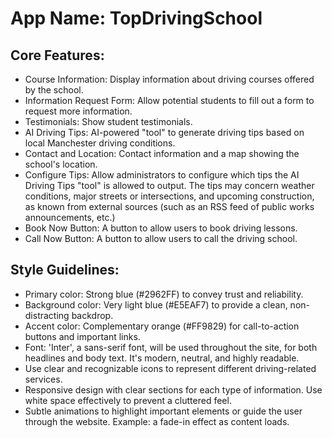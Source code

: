 # **App Name**: TopDrivingSchool

## Core Features:

- Course Information: Display information about driving courses offered by the school.
- Information Request Form: Allow potential students to fill out a form to request more information.
- Testimonials: Show student testimonials.
- AI Driving Tips: AI-powered "tool" to generate driving tips based on local Manchester driving conditions.
- Contact and Location: Contact information and a map showing the school's location.
- Configure Tips: Allow administrators to configure which tips the AI Driving Tips "tool" is allowed to output. The tips may concern weather conditions, major streets or intersections, and upcoming construction, as known from external sources (such as an RSS feed of public works announcements, etc.)
- Book Now Button: A button to allow users to book driving lessons.
- Call Now Button: A button to allow users to call the driving school.

## Style Guidelines:

- Primary color: Strong blue (#2962FF) to convey trust and reliability.
- Background color: Very light blue (#E5EAF7) to provide a clean, non-distracting backdrop.
- Accent color: Complementary orange (#FF9829) for call-to-action buttons and important links.
- Font: 'Inter', a sans-serif font, will be used throughout the site, for both headlines and body text. It's modern, neutral, and highly readable.
- Use clear and recognizable icons to represent different driving-related services.
- Responsive design with clear sections for each type of information. Use white space effectively to prevent a cluttered feel.
- Subtle animations to highlight important elements or guide the user through the website. Example: a fade-in effect as content loads.